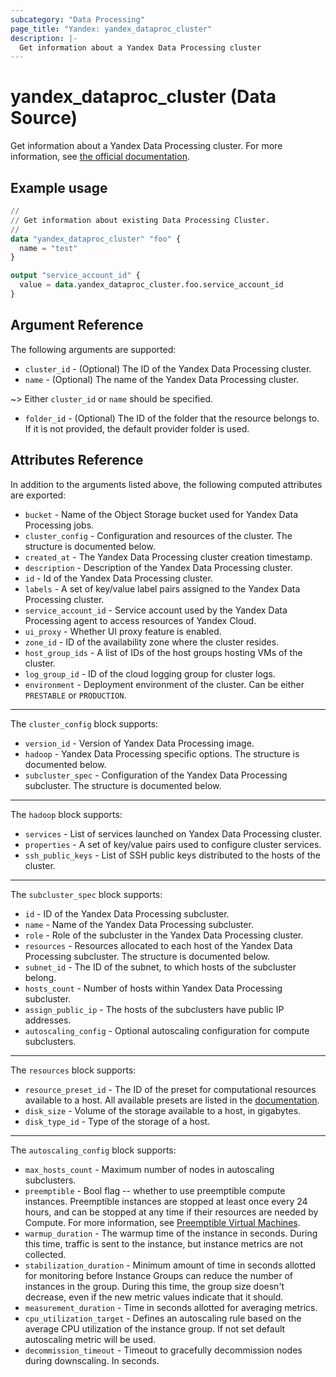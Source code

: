 ```yaml
---
subcategory: "Data Processing"
page_title: "Yandex: yandex_dataproc_cluster"
description: |-
  Get information about a Yandex Data Processing cluster
---
```


# yandex_dataproc_cluster (Data Source)

Get information about a Yandex Data Processing cluster. For more information, see [the official documentation](https://yandex.cloud/docs/data-proc/).

## Example usage

```terraform
//
// Get information about existing Data Processing Cluster.
//
data "yandex_dataproc_cluster" "foo" {
  name = "test"
}

output "service_account_id" {
  value = data.yandex_dataproc_cluster.foo.service_account_id
}
```

## Argument Reference

The following arguments are supported:

* `cluster_id` - (Optional) The ID of the Yandex Data Processing cluster.
* `name` - (Optional) The name of the Yandex Data Processing cluster.

~> Either `cluster_id` or `name` should be specified.

* `folder_id` - (Optional) The ID of the folder that the resource belongs to. If it is not provided, the default provider folder is used.

## Attributes Reference

In addition to the arguments listed above, the following computed attributes are exported:

* `bucket` - Name of the Object Storage bucket used for Yandex Data Processing jobs.
* `cluster_config` - Configuration and resources of the cluster. The structure is documented below.
* `created_at` - The Yandex Data Processing cluster creation timestamp.
* `description` - Description of the Yandex Data Processing cluster.
* `id` - Id of the Yandex Data Processing cluster.
* `labels` - A set of key/value label pairs assigned to the Yandex Data Processing cluster.
* `service_account_id` - Service account used by the Yandex Data Processing agent to access resources of Yandex Cloud.
* `ui_proxy` - Whether UI proxy feature is enabled.
* `zone_id` - ID of the availability zone where the cluster resides.
* `host_group_ids` - A list of IDs of the host groups hosting VMs of the cluster.
* `log_group_id` - ID of the cloud logging group for cluster logs.
* `environment` - Deployment environment of the cluster. Can be either `PRESTABLE` or `PRODUCTION`.

---

The `cluster_config` block supports:

* `version_id` - Version of Yandex Data Processing image.
* `hadoop` - Yandex Data Processing specific options. The structure is documented below.
* `subcluster_spec` - Configuration of the Yandex Data Processing subcluster. The structure is documented below.

---

The `hadoop` block supports:

* `services` - List of services launched on Yandex Data Processing cluster.
* `properties` - A set of key/value pairs used to configure cluster services.
* `ssh_public_keys` - List of SSH public keys distributed to the hosts of the cluster.

---

The `subcluster_spec` block supports:

* `id` - ID of the Yandex Data Processing subcluster.
* `name` - Name of the Yandex Data Processing subcluster.
* `role` - Role of the subcluster in the Yandex Data Processing cluster.
* `resources` - Resources allocated to each host of the Yandex Data Processing subcluster. The structure is documented below.
* `subnet_id` - The ID of the subnet, to which hosts of the subcluster belong.
* `hosts_count` - Number of hosts within Yandex Data Processing subcluster.
* `assign_public_ip` - The hosts of the subclusters have public IP addresses.
* `autoscaling_config` - Optional autoscaling configuration for compute subclusters.

---

The `resources` block supports:

* `resource_preset_id` - The ID of the preset for computational resources available to a host. All available presets are listed in the [documentation](https://yandex.cloud/docs/data-proc/concepts/instance-types).
* `disk_size` - Volume of the storage available to a host, in gigabytes.
* `disk_type_id` - Type of the storage of a host.

---

The `autoscaling_config` block supports:

* `max_hosts_count` - Maximum number of nodes in autoscaling subclusters.
* `preemptible` - Bool flag -- whether to use preemptible compute instances. Preemptible instances are stopped at least once every 24 hours, and can be stopped at any time if their resources are needed by Compute. For more information, see [Preemptible Virtual Machines](https://yandex.cloud/docs/compute/concepts/preemptible-vm).
* `warmup_duration` - The warmup time of the instance in seconds. During this time, traffic is sent to the instance, but instance metrics are not collected.
* `stabilization_duration` - Minimum amount of time in seconds allotted for monitoring before Instance Groups can reduce the number of instances in the group. During this time, the group size doesn't decrease, even if the new metric values indicate that it should.
* `measurement_duration` - Time in seconds allotted for averaging metrics.
* `cpu_utilization_target` - Defines an autoscaling rule based on the average CPU utilization of the instance group. If not set default autoscaling metric will be used.
* `decommission_timeout` - Timeout to gracefully decommission nodes during downscaling. In seconds.
